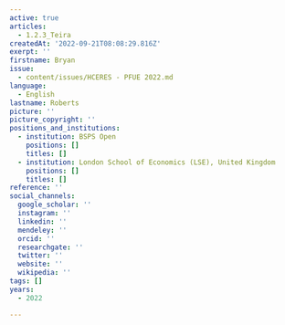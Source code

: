 ```yaml
---
active: true
articles:
  - 1.2.3_Teira
createdAt: '2022-09-21T08:08:29.816Z'
exerpt: ''
firstname: Bryan
issue:
  - content/issues/HCERES - PFUE 2022.md
language:
  - English
lastname: Roberts
picture: ''
picture_copyright: ''
positions_and_institutions:
  - institution: BSPS Open
    positions: []
    titles: []
  - institution: London School of Economics (LSE), United Kingdom
    positions: []
    titles: []
reference: ''
social_channels:
  google_scholar: ''
  instagram: ''
  linkedin: ''
  mendeley: ''
  orcid: ''
  researchgate: ''
  twitter: ''
  website: ''
  wikipedia: ''
tags: []
years:
  - 2022

---
```

